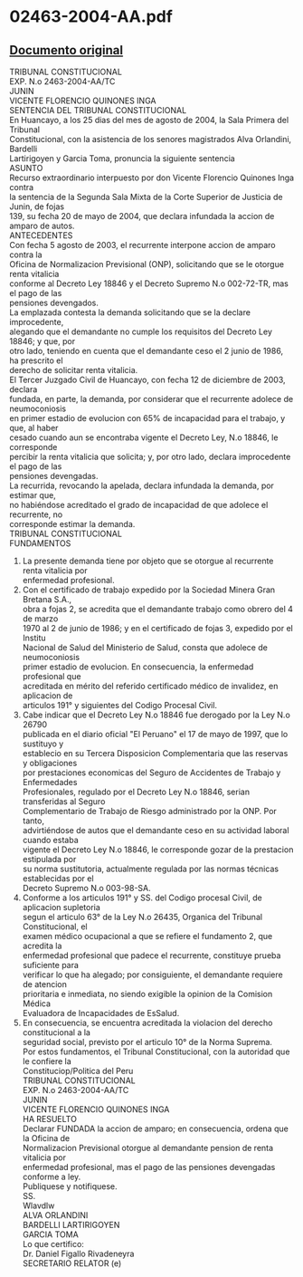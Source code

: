 
02463-2004-AA.pdf
=================
  
[Documento original](https://tc.gob.pe/jurisprudencia/2004/02463-2004-AA.pdf)  
---  
TRIBUNAL CONSTITUCIONAL  
EXP. N.o 2463-2004-AA/TC  
JUNIN  
VICENTE FLORENCIO QUINONES INGA  
SENTENCIA DEL TRIBUNAL CONSTITUCIONAL  
En Huancayo, a los 25 dias del mes de agosto de 2004, la Sala Primera del Tribunal  
Constitucional, con la asistencia de los senores magistrados Alva Orlandini, Bardelli  
Lartirigoyen y Garcia Toma, pronuncia la siguiente sentencia  
ASUNTO  
Recurso extraordinario interpuesto por don Vicente Florencio Quinones Inga contra  
la sentencia de la Segunda Sala Mixta de la Corte Superior de Justicia de Junin, de fojas  
139, su fecha 20 de mayo de 2004, que declara infundada la accion de amparo de autos.  
ANTECEDENTES  
Con fecha 5 agosto de 2003, el recurrente interpone accion de amparo contra la  
Oficina de Normalizacion Previsional (ONP), solicitando que se le otorgue renta vitalicia  
conforme al Decreto Ley 18846 y el Decreto Supremo N.o 002-72-TR, mas el pago de las  
pensiones devengados.  
La emplazada contesta la demanda solicitando que se la declare improcedente,  
alegando que el demandante no cumple los requisitos del Decreto Ley 18846; y que, por  
otro lado, teniendo en cuenta que el demandante ceso el 2 junio de 1986, ha prescrito el  
derecho de solicitar renta vitalicia.  
El Tercer Juzgado Civil de Huancayo, con fecha 12 de diciembre de 2003, declara  
fundada, en parte, la demanda, por considerar que el recurrente adolece de neumoconiosis  
en primer estadio de evolucion con 65% de incapacidad para el trabajo, y que, al haber  
cesado cuando aun se encontraba vigente el Decreto Ley, N.o 18846, le corresponde  
percibir la renta vitalicia que solicita; y, por otro lado, declara improcedente el pago de las  
pensiones devengadas.  
La recurrida, revocando la apelada, declara infundada la demanda, por estimar que,  
no habiéndose acreditado el grado de incapacidad de que adolece el recurrente, no  
corresponde estimar la demanda.  
TRIBUNAL CONSTITUCIONAL  
FUNDAMENTOS  
1. La presente demanda tiene por objeto que se otorgue al recurrente renta vitalicia por  
enfermedad profesional.  
2. Con el certificado de trabajo expedido por la Sociedad Minera Gran Bretana S.A.,  
obra a fojas 2, se acredita que el demandante trabajo como obrero del 4 de marzo  
1970 al 2 de junio de 1986; y en el certificado de fojas 3, expedido por el Institu  
Nacional de Salud del Ministerio de Salud, consta que adolece de neumoconiosis  
primer estadio de evolucion. En consecuencia, la enfermedad profesional que  
acreditada en mérito del referido certificado médico de invalidez, en aplicacion de  
articulos 191° y siguientes del Codigo Procesal Civil.  
3. Cabe indicar que el Decreto Ley N.o 18846 fue derogado por la Ley N.o 26790  
publicada en el diario oficial "El Peruano" el 17 de mayo de 1997, que lo sustituyo y  
establecio en su Tercera Disposicion Complementaria que las reservas y obligaciones  
por prestaciones economicas del Seguro de Accidentes de Trabajo y Enfermedades  
Profesionales, regulado por el Decreto Ley N.o 18846, serian transferidas al Seguro  
Complementario de Trabajo de Riesgo administrado por la ONP. Por tanto,  
advirtiéndose de autos que el demandante ceso en su actividad laboral cuando estaba  
vigente el Decreto Ley N.o 18846, le corresponde gozar de la prestacion estipulada por  
su norma sustitutoria, actualmente regulada por las normas técnicas establecidas por el  
Decreto Supremo N.o 003-98-SA.  
4. Conforme a los articulos 191° y SS. del Codigo procesal Civil, de aplicacion supletoria  
segun el articulo 63° de la Ley N.o 26435, Organica del Tribunal Constitucional, el  
examen médico ocupacional a que se refiere el fundamento 2, que acredita la  
enfermedad profesional que padece el recurrente, constituye prueba suficiente para  
verificar lo que ha alegado; por consiguiente, el demandante requiere de atencion  
prioritaria e inmediata, no siendo exigible la opinion de la Comision Médica  
Evaluadora de Incapacidades de EsSalud.  
5. En consecuencia, se encuentra acreditada la violacion del derecho constitucional a la  
seguridad social, previsto por el articulo 10° de la Norma Suprema.  
Por estos fundamentos, el Tribunal Constitucional, con la autoridad que le confiere la  
Constituciop/Politica del Peru  
TRIBUNAL CONSTITUCIONAL  
EXP. N.o 2463-2004-AA/TC  
JUNIN  
VICENTE FLORENCIO QUINONES INGA  
HA RESUELTO  
Declarar FUNDADA la accion de amparo; en consecuencia, ordena que la Oficina de  
Normalizacion Previsional otorgue al demandante pension de renta vitalicia por  
enfermedad profesional, mas el pago de las pensiones devengadas conforme a ley.  
Publiquese y notifiquese.  
SS.  
Wlavdlw  
ALVA ORLANDINI  
BARDELLI LARTIRIGOYEN  
GARCIA TOMA  
Lo que certifico:  
Dr. Daniel Figallo Rivadeneyra  
SECRETARIO RELATOR (e)